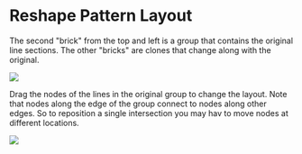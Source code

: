 Reshape Pattern Layout
======================

The second "brick" from the top and left is a group that contains the original line sections. The other "bricks" are clones that change along with the original.

![](https://raw.githubusercontent.com/wiki/d-bl/TesseLaceD/original.png)

Drag the nodes of the lines in the original group to change the layout. Note that nodes along the edge of the group connect to nodes along other edges. So to reposition a single intersection you may hav to move nodes at different locations.

![](https://raw.githubusercontent.com/wiki/d-bl/TesseLaceD/nodes.png)